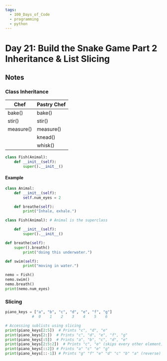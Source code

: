 ```yaml
---
tags:
  - 100_Days_of_Code
  - programming
  - python
---
```

# Day 21: Build the Snake Game Part 2 Inheritance & List Slicing

## Notes

### Class Inheritance

| **Chef**  | **Pastry Chef** |
| --------- | --------------- |
| bake()    | bake()          |
| stir()    | stir()          |
| measure() | measure()       |
|           | knead()         |
|           | whisk()         |

```python
class Fish(Animal):
    def __init__(self):
        super().__init__()
```

#### Example

```python
class Animal:
    def __init__(self):
        self.num_eyes = 2

    def breathe(self):
        print("Inhale, exhale.")

class Fish(Animal): # Animal is the superclass

    def __init__(self):
        super().__init__()

def breathe(self):
    super().breath()
        print("doing this underwater.")

def swim(self):
        print("moving in water.")

nemo = Fish()
nemo.swim()
nemo.breath()
print(nemo.num_eyes)
```

### Slicing

```python
piano_keys = ["a", "b", "c", "d", "e", "f", "g"]
            #  0    1    2    3    4    5    6

# Accessing sublists using slicing
print(piano_keys[2:5])  # Prints "c", "d", "e"
print(piano_keys[2:])  # Prints "c", "d", "e", "f", "g"
print(piano_keys[:5])  # Prints "a", "b", "c", "d", "e"
print(piano_keys[2:5:2])  # Prints "c", "e" (skips every other element)
print(piano_keys[::2]) # Prints "a" "c" "e" "g"
print(piano_keys[::-1]) # Prints "g" "f" "e" "d" "c" "b" "a" (reverse)
```

